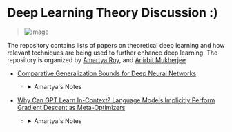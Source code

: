 # Deep Learning Theory Discussion :)

>![image](https://www.fromthegenesis.com/wp-content/uploads/2018/06/Gradie_Desce.jpg)

The repository contains lists of papers on theoretical deep learning and how relevant techniques are being used to further enhance deep learning. 
The repository is organized by [Amartya Roy](https://sites.google.com/view/amartyaroy/home?authuser=0), and [Anirbit Mukherjee](https://sites.google.com/view/anirbit/home)



   - [Comparative Generalization Bounds for Deep Neural Networks](https://openreview.net/pdf?id=162TqkUNPO)
      - <details><summary>Amartya's Notes</summary>
        Recent research suggests that deep neural networks are able to generalize well to new data. This paper looks at how corrupted labels affect the extent of intermediate layer NCC separability. Authors have proposed a novel generalization bound that estimates the likelihood that the effective depth of a trained neural network is strictly smaller than the minimal depth required to achieve NCC separability with partially corrupted labels. They have introduced the concept of “effective depth’ in neural networks, which refers to the lowest layer at which the features are nearest class-center separable.
        </details>  

   - [Why Can GPT Learn In-Context? Language Models Implicitly Perform Gradient Descent as Meta-Optimizers](https://arxiv.org/pdf/2212.10559.pdf)
      - <details><summary>Amartya's Notes</summary>The article proposes a theoretical understanding of in-context learning (ICL) in large pretrained language models such as GPT. The authors explain language models as meta-optimizers and understand ICL as implicit fine-tuning. They theoretically figure out that Transformer attention has a dual form of gradient descent and provide empirical evidence supporting their understanding. The article also suggests introducing momentum into attention as a potential method to further improve the performance of language models

        </details>
       

